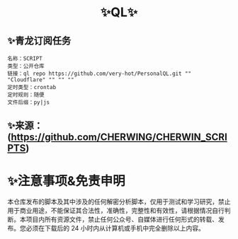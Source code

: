 # <h1 align="center">✨QL✨</h1>


## ✨青龙订阅任务
```
名称：SCRIPT
类型：公开仓库
链接：ql repo https://github.com/very-hot/PersonalQL.git "" "Cloudflare" "" "" ""
定时类型：crontab
定时规则：随便
文件后缀：py|js
```

## ✨来源：(https://github.com/CHERWING/CHERWIN_SCRIPTS)


# ✨注意事项&免责申明
 本仓库发布的脚本及其中涉及的任何解密分析脚本，仅用于测试和学习研究，禁止用于商业用途，不能保证其合法性，准确性，完整性和有效性，请根据情况自行判断。本项目内所有资源文件，禁止任何公众号、自媒体进行任何形式的转载、发布。您必须在下载后的 24 小时内从计算机或手机中完全删除以上内容。
